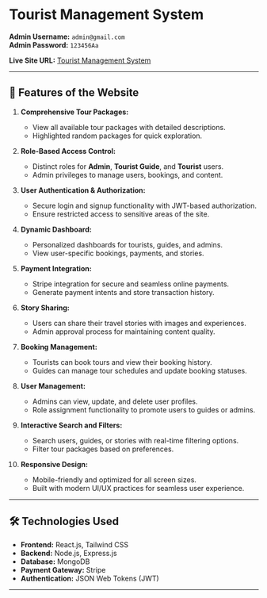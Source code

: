 # Tourist Management System  

**Admin Username:** `admin@gmail.com`  
**Admin Password:** `123456Aa`  

**Live Site URL:** [Tourist Management System](https://tourist-management-385fe.web.app/)  

---

## 🌟 Features of the Website  

1. **Comprehensive Tour Packages:**  
   - View all available tour packages with detailed descriptions.  
   - Highlighted random packages for quick exploration.  

2. **Role-Based Access Control:**  
   - Distinct roles for **Admin**, **Tourist Guide**, and **Tourist** users.  
   - Admin privileges to manage users, bookings, and content.  

3. **User Authentication & Authorization:**  
   - Secure login and signup functionality with JWT-based authorization.  
   - Ensure restricted access to sensitive areas of the site.  

4. **Dynamic Dashboard:**  
   - Personalized dashboards for tourists, guides, and admins.  
   - View user-specific bookings, payments, and stories.  

5. **Payment Integration:**  
   - Stripe integration for secure and seamless online payments.  
   - Generate payment intents and store transaction history.  

6. **Story Sharing:**  
   - Users can share their travel stories with images and experiences.  
   - Admin approval process for maintaining content quality.  

7. **Booking Management:**  
   - Tourists can book tours and view their booking history.  
   - Guides can manage tour schedules and update booking statuses.  

8. **User Management:**  
   - Admins can view, update, and delete user profiles.  
   - Role assignment functionality to promote users to guides or admins.  

9. **Interactive Search and Filters:**  
   - Search users, guides, or stories with real-time filtering options.  
   - Filter tour packages based on preferences.  

10. **Responsive Design:**  
    - Mobile-friendly and optimized for all screen sizes.  
    - Built with modern UI/UX practices for seamless user experience.  

---

## 🛠️ Technologies Used  

- **Frontend:** React.js, Tailwind CSS  
- **Backend:** Node.js, Express.js  
- **Database:** MongoDB  
- **Payment Gateway:** Stripe  
- **Authentication:** JSON Web Tokens (JWT)  

---
